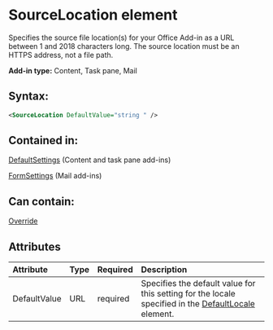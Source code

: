 
# SourceLocation element
Specifies the source file location(s) for your Office Add-in as a URL between 1 and 2018 characters long. The source location must be an HTTPS address, not a file path.

 **Add-in type:** Content, Task pane, Mail


## Syntax:


```XML
<SourceLocation DefaultValue="string " />
```


## Contained in:

[DefaultSettings](../../reference/manifest/defaultsettings.md) (Content and task pane add-ins)

[FormSettings](../../reference/manifest/formsettings.md) (Mail add-ins)


## Can contain:

[Override](../../reference/manifest/override.md)


## Attributes



|**Attribute**|**Type**|**Required**|**Description**|
|:-----|:-----|:-----|:-----|
|DefaultValue|URL|required|Specifies the default value for this setting for the locale specified in the [DefaultLocale](../../reference/manifest/defaultlocale.md) element.|
